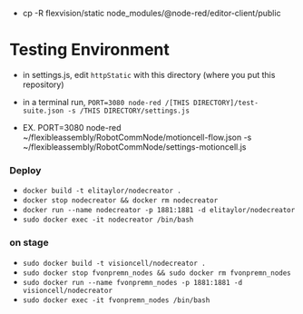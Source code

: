 - cp -R flexvision/static node_modules/@node-red/editor-client/public

# Testing Environment

- in settings.js, edit `httpStatic` with this directory (where you put this repository)
- in a terminal run, `PORT=3080 node-red /[THIS DIRECTORY]/test-suite.json -s /THIS DIRECTORY/settings.js`


- EX.
PORT=3080 node-red ~/flexibleassembly/RobotCommNode/motioncell-flow.json -s ~/flexibleassembly/RobotCommNode/settings-motioncell.js

### Deploy
- `docker build -t elitaylor/nodecreator .`
- `docker stop nodecreator && docker rm nodecreator`
- `docker run --name nodecreator -p 1881:1881 -d elitaylor/nodecreator`
- `sudo docker exec -it nodecreator /bin/bash`


### on stage
- `sudo docker build -t visioncell/nodecreator .`
- `sudo docker stop fvonpremn_nodes && sudo docker rm fvonpremn_nodes`
- `sudo docker run --name fvonpremn_nodes -p 1881:1881 -d visioncell/nodecreator`
- `sudo docker exec -it fvonpremn_nodes /bin/bash`
